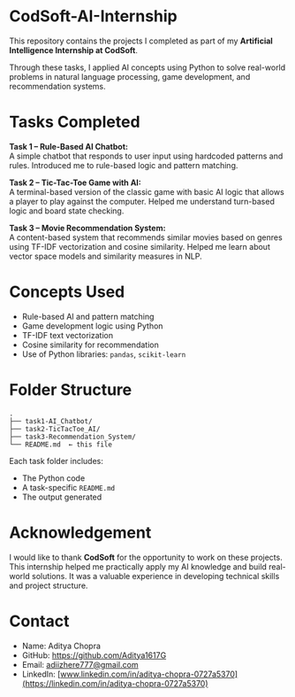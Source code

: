 # CodSoft-AI-Internship

This repository contains the projects I completed as part of my **Artificial Intelligence Internship at CodSoft**.

Through these tasks, I applied AI concepts using Python to solve real-world problems in natural language processing, game development, and recommendation systems.

#  Tasks Completed

 **Task 1 – Rule-Based AI Chatbot:**  
  A simple chatbot that responds to user input using hardcoded patterns and rules. Introduced me to rule-based logic and pattern matching.

 **Task 2 – Tic-Tac-Toe Game with AI:**  
  A terminal-based version of the classic game with basic AI logic that allows a player to play against the computer. Helped me understand turn-based logic and board state checking.

 **Task 3 – Movie Recommendation System:**  
  A content-based system that recommends similar movies based on genres using TF-IDF vectorization and cosine similarity. Helped me learn about vector space models and similarity measures in NLP.

# Concepts Used

- Rule-based AI and pattern matching  
- Game development logic using Python  
- TF-IDF text vectorization  
- Cosine similarity for recommendation  
- Use of Python libraries: `pandas`, `scikit-learn`

# Folder Structure

```
.
├── task1-AI_Chatbot/
├── task2-TicTacToe_AI/
├── task3-Recommendation_System/
└── README.md  ← this file
```

Each task folder includes:
- The Python code
- A task-specific `README.md`
- The output generated

# Acknowledgement

I would like to thank **CodSoft** for the opportunity to work on these projects.  
This internship helped me practically apply my AI knowledge and build real-world solutions. It was a valuable experience in developing technical skills and project structure.

# Contact

- Name: Aditya Chopra
- GitHub: https://github.com/Aditya1617G  
- Email: adiizhere777@gmail.com  
- LinkedIn: [www.linkedin.com/in/aditya-chopra-0727a5370](https://linkedin.com/in/aditya-chopra-0727a5370)
